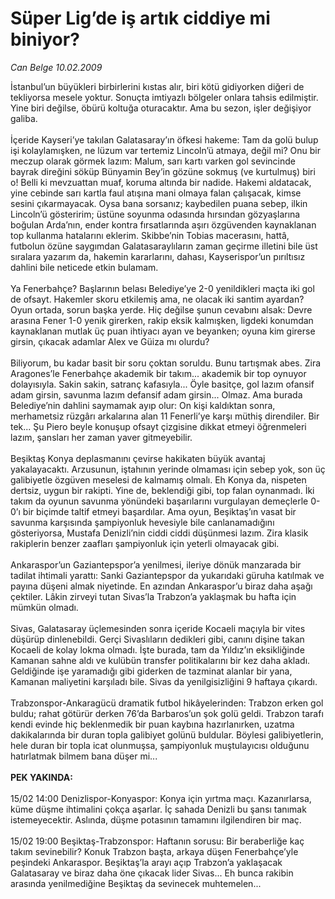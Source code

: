 # Süper Lig’de iş artık ciddiye mi biniyor?

*Can Belge 10.02.2009*

<div class="taraf_structure_2col_1zq">
<div class="margen_n">



 <p>İstanbul’un büyükleri birbirlerini kıstas alır, biri kötü gidiyorken diğeri de tekliyorsa mesele yoktur. Sonuçta imtiyazlı bölgeler onlara tahsis edilmiştir. Yine biri değilse, öbürü koltuğa oturacaktır. Ama bu sezon, işler değişiyor galiba.<br/><br/>İçeride Kayseri’ye takılan Galatasaray’ın öfkesi hakeme: Tam da golü bulup işi kolaylamışken, ne lüzum var tertemiz Lincoln’ü atmaya, değil mi? Onu bir meczup olarak görmek lazım: Malum, sarı kartı varken gol sevincinde bayrak direğini söküp Bünyamin Bey’in gözüne sokmuş (ve kurtulmuş) biri o! Belli ki mevzuattan muaf, koruma altında bir nadide. Hakemi aldatacak, yine cebinde sarı kartla faul atışına mani olmaya falan çalışacak, kimse sesini çıkarmayacak. Oysa bana sorsanız; kaybedilen puana sebep, ilkin Lincoln’ü gösteririm; üstüne soyunma odasında hırsından gözyaşlarına boğulan Arda’nın, ender kontra fırsatlarında aşırı özgüvenden kaynaklanan top kullanma hatalarını eklerim. Skibbe’nin Tobias macerasını, hattâ, futbolun özüne saygımdan Galatasaraylıların zaman geçirme illetini bile üst sıralara yazarım da, hakemin kararlarını, dahası, Kayserispor’un pırıltısız dahlini bile neticede etkin bulamam.<br/><br/>Ya Fenerbahçe? Başlarının belası Belediye’ye 2-0 yenildikleri maçta iki gol de ofsayt. Hakemler skoru etkilemiş ama, ne olacak iki santim ayardan? Oyun ortada, sorun başka yerde. Hiç değilse şunun cevabını alsak: Devre arasına Fener 1-0 yenik girerken, rakip eksik kalmışken, ligdeki konumdan kaynaklanan mutlak üç puan ihtiyacı ayan ve beyanken; oyuna kim girerse girsin, çıkacak adamlar Alex ve Güiza mı olurdu? <br/><br/>Biliyorum, bu kadar basit bir soru çoktan soruldu. Bunu tartışmak abes. Zira Aragones’le Fenerbahçe akademik bir takım... akademik bir top oynuyor dolayısıyla. Sakin sakin, satranç kafasıyla... Öyle basitçe, gol lazım ofansif adam girsin, savunma lazım defansif adam girsin... Olmaz. Ama burada Belediye’nin dahlini saymamak ayıp olur: On kişi kaldıktan sonra, merhametsiz rüzgârı arkalarına alan 11 Fenerli’ye karşı müthiş direndiler. Bir tek... Şu Piero beyle konuşup ofsayt çizgisine dikkat etmeyi öğrenmeleri lazım, şansları her zaman yaver gitmeyebilir. <br/><br/>Beşiktaş Konya deplasmanını çevirse hakikaten büyük avantaj yakalayacaktı. Arzusunun, iştahının yerinde olmaması için sebep yok, son üç galibiyetle özgüven meselesi de kalmamış olmalı. Eh Konya da, nispeten dertsiz, uygun bir rakipti. Yine de, beklendiği gibi, top falan oynanmadı. İki takım da oyunun savunma yönündeki başarılarını vurgulayan demeçlerle 0-0’ı bir biçimde taltif etmeyi başardılar. Ama oyun, Beşiktaş’ın vasat bir savunma karşısında şampiyonluk hevesiyle bile canlanamadığını gösteriyorsa, Mustafa Denizli’nin ciddi ciddi düşünmesi lazım. Zira klasik rakiplerin benzer zaafları şampiyonluk için yeterli olmayacak gibi. <br/><br/>Ankaraspor’un Gaziantepspor’a yenilmesi, ileriye dönük manzarada bir tadilat ihtimali yarattı: Sanki Gaziantepspor da yukarıdaki güruha katılmak ve payına düşeni almak niyetinde. En azından Ankaraspor’u biraz daha aşağı çektiler. Lâkin zirveyi tutan Sivas’la Trabzon’a yaklaşmak bu hafta için mümkün olmadı. <br/><br/>Sivas, Galatasaray üçlemesinden sonra içeride Kocaeli maçıyla bir vites düşürüp dinlenebildi. Gerçi Sivaslıların dedikleri gibi, canını dişine takan Kocaeli de kolay lokma olmadı. İşte burada, tam da Yıldız’ın eksikliğinde Kamanan sahne aldı ve kulübün transfer politikalarını bir kez daha akladı. Geldiğinde işe yaramadığı gibi giderken de tazminat alanlar bir yana, Kamanan maliyetini karşıladı bile. Sivas da yenilgisizliğini 9 haftaya çıkardı. <br/><br/>Trabzonspor-Ankaragücü dramatik futbol hikâyelerinden: Trabzon erken gol buldu; rahat götürür derken 76’da Barbaros’un şok golü geldi. Trabzon tarafı kendi evinde hiç beklenmedik bir puan kaybına hazırlanırken, uzatma dakikalarında bir duran topla galibiyet golünü buldular. Böylesi galibiyetlerin, hele duran bir topla icat olunmuşsa, şampiyonluk muştulayıcısı olduğunu hatırlatmak bilmem bana düşer mi... <b><br/><br/>PEK YAKINDA:</b> <br/><br/>15/02 14:00 Denizlispor-Konyaspor: Konya için yırtma maçı. Kazanırlarsa, küme düşme ihtimalini çokça aşarlar. İç sahada Denizli bu şansı tanımak istemeyecektir. Aslında, düşme potasının tamamını ilgilendiren bir maç. <br/><br/>15/02 19:00 Beşiktaş-Trabzonspor: Haftanın sorusu: Bir beraberliğe kaç takım sevinebilir? Konuk Trabzon başta, arkaya düşen Fenerbahçe’yle peşindeki Ankaraspor. Beşiktaş’la arayı açıp Trabzon’a yaklaşacak Galatasaray ve biraz daha öne çıkacak lider Sivas... Eh bunca rakibin arasında yenilmediğine Beşiktaş da sevinecek muhtemelen...</p>

<br/>


<div id="taraf_not">
</div>

</div>


</div>

